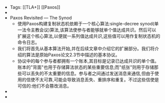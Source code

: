 - Tags: [[TLA+]] [[Paxos]]
-
- Paxos Revisited — The Synod
	- 使用Paxos构建复制状态机依赖于一个核心算法:single-decree synod(单一法令主教会议)算法,该算法使参与者能够就单个值达成共识。然后可以扩展这个核心算法,以便就一系列值达成共识,这些值可以用作复制状态机的命令日志。
	- 我们将首先从基本算法开始,并在后续文章中介绍它的扩展部分。我们将介绍的算法是原始Paxos论文2.3节中描述的基本协议。
	- 协议中的每个参与者都拥有一个账本,其目标是记录已达成共识的单个值。账本的"背面"也用于存储算法状态的某些重要信息;而"纸张"则用于存储那些可以丢失的不太重要的信息。参与者之间通过发送消息来通信,但由于使用的信使不太可靠,可能会导致消息丢失、重排序和重复。不过这些信使是可信的:他们不会篡改消息。
-
-